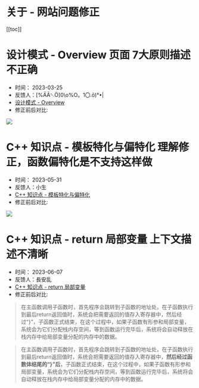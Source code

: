 # 关于 - 网站问题修正

[[toc]]

# 设计模式 - Overview 页面 7大原则描述不正确

* 时间： 2023-03-25
* 反馈人：[%ĀĀ␇Ö]0&#92;o%O。1〇.ō)°•|
* [设计模式 - Overview](https://stibel.icu/md/programming/designpattern/designpattern-overview.html)
* 修正前后对比:

![](/_images/about/me/problem/1.png)

# C++ 知识点 - 模板特化与偏特化 理解修正，函数偏特化是不支持这样做

* 时间： 2023-05-31
* 反馈人：小生
* [C++ 知识点 - 模板特化与偏特化](https://stibel.icu/md/c++/tips/c++-tips-spec-template.html)
* 修正前后对比:

![](/_images/about/me/problem/2.png)

# C++ 知识点 - return 局部变量   上下文描述不清晰

* 时间： 2023-06-07
* 反馈人：長安乱
* [C++ 知识点 - return 局部变量](https://stibel.icu/md/c++/tips/c++-tips-return-temp-var.html)
* 修正前后对比:

> 在主函数调用子函数时，首先程序会跳转到子函数的地址处，在子函数执行到最后return返回值时，系统会把需要返回的值存入寄存器中，然后经过“}”，子函数正式结束，在这个过程中，如果子函数有形参和局部变量，系统会为它们分配栈内存空间，等到函数运行完毕后，系统将会自动释放在栈内存中给局部变量分配的内存中的数据。

> 在主函数调用子函数时，首先程序会跳转到子函数的地址处，在子函数执行到最后return返回值时，系统会把需要返回的值存入寄存器中，**然后经过函数体结尾的“}”后**，子函数正式结束，在这个过程中，如果子函数有形参和局部变量，系统会为它们分配栈内存空间，等到函数运行完毕后，系统将会自动释放在栈内存中给局部变量分配的内存中的数据。

